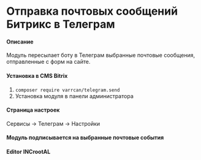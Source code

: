 
Отправка почтовых сообщений Битрикс в Телеграм
=====================

#### Описание
Модуль пересылает боту в Телеграм выбранные почтовые сообщения, отправленные с форм на сайте.

#### Установка в CMS Bitrix

1. `composer require varrcan/telegram.send`
2. Установка модуля в панели администратора


#### Страница настроек

Сервисы -> Телеграм -> Настройки

#### Модуль подписывается на выбранные почтовые события
#### Editor INCrootAL

